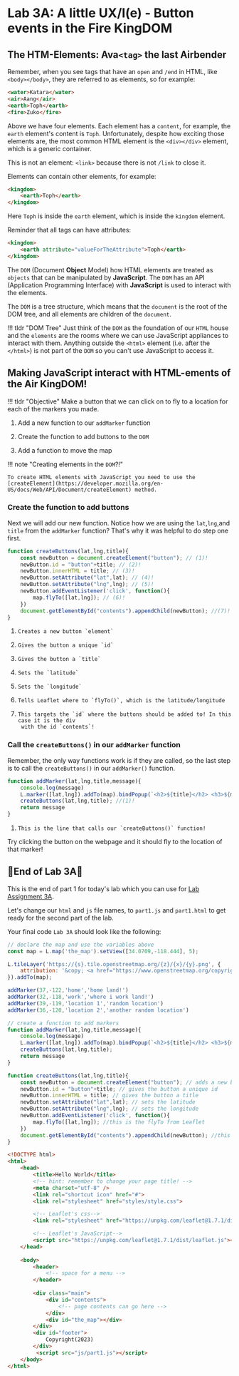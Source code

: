 # Lab 3A: A little UX/I(e) - Button events in the Fire KingDOM

## **The HTM-Elements: Ava`<tag>` the last Airbender**

Remember, when you see tags that have an `open` and `/end` in HTML, like `<body></body>`, they are referred to as elements, so for example:
```html
<water>Katara</water> 
<air>Aang</air> 
<earth>Toph</earth> 
<fire>Zuko</fire>
```
Above we have four elements. Each element has a `content`, for example, the `earth` element's content is `Toph`. Unfortunately, despite how exciting those elements are, the most common HTML element is the `<div></div>` element, which is a generic container.

This is not an element: `<link>` because there is not `/link` to close it.

Elements can contain other elements, for example:
```html
<kingdom>
    <earth>Toph</earth>
</kingdom>
```
Here `Toph` is inside the `earth` element, which is inside the `kingdom` element.

Reminder that all tags can have attributes:

```html
<kingdom>
    <earth attribute="valueForTheAttribute">Toph</earth>
</kingdom>
```

The `DOM` (Document **Object** Model) how HTML elements are treated as `objects` that can be manipulated by **JavaScript**. The `DOM` has an API (Application Programming Interface) with **JavaScript** is used to interact with the elements.

The `DOM` is a tree structure, which means that the `document` is the root of the DOM tree, and all elements are children of the `document`.

!!! tldr "DOM Tree"
    Just think of the `DOM` as the foundation of our `HTML` house and the `elements` are the rooms where we can use JavaScript appliances to interact with them. Anything outside the `<html>` element (i.e. after the `</html>`) is not part of the `DOM` so you can't use JavaScript to access it.

## Making JavaScript interact with HTML-ements of the Air KingDOM!

!!! tldr "Objective"
    Make a button that we can click on to fly to a location for each of the markers you made.

1. Add a new function to our `addMarker` function

2. Create the function to add buttons to the `DOM`

3. Add a function to move the map

!!! note "Creating elements in the `DOM`?!"

    To create HTML elements with JavaScript you need to use the [createElement](https://developer.mozilla.org/en-US/docs/Web/API/Document/createElement) method.
 
### Create the function to add buttons

Next we will add our new function. Notice how we are using the `lat`,`lng`,and `title` from the `addMarker` function? That's why it was helpful to do step one first.

```js title="js/init.js"
function createButtons(lat,lng,title){
    const newButton = document.createElement("button"); // (1)! 
    newButton.id = "button"+title; // (2)! 
    newButton.innerHTML = title; // (3)! 
    newButton.setAttribute("lat",lat); // (4)! 
    newButton.setAttribute("lng",lng); // (5)! 
    newButton.addEventListener('click', function(){
        map.flyTo([lat,lng]); // (6)! 
    })
    document.getElementById("contents").appendChild(newButton); //(7)! 
}
```

1.     Creates a new button `element`
2.     Gives the button a unique `id`
3.     Gives the button a `title`
4.     Sets the `latitude`
5.     Sets the `longitude`
6.     Tells Leaflet where to `flyTo()`, which is the latitude/longitude
7.     This targets the `id` where the buttons should be added to! In this case it is the div  
        with the id `contents`!

### Call the `createButtons()` in our `addMarker` function

Remember, the only way functions work is if they are called, so the last step is to call the `createButtons()` in our `addMarker()` function.

```js title="js/init.js" hl_lines="4"
function addMarker(lat,lng,title,message){
    console.log(message)
    L.marker([lat,lng]).addTo(map).bindPopup(`<h2>${title}</h2> <h3>${message}</h3>`)
    createButtons(lat,lng,title); //(1)!
    return message
}
```

1.     This is the line that calls our `createButtons()` function!

Try clicking the button on the webpage and it should fly to the location of that marker!

## 🛑End of Lab 3A🛑

This is the end of part 1 for today's lab which you can use for [Lab Assignment 3A](../../assignments/week3/lab_assignment.md#requirements-for-part-a).

Let's change our `html` and `js` file names, to `part1.js` and `part1.html` to get ready for the second part of the lab.

Your final code `Lab 3A` should look like the following:

```js title="js/part1.js" linenums="1" hl_lines="17 21-32"
// declare the map and use the variables above
const map = L.map('the_map').setView([34.0709,-118.444], 5);

L.tileLayer('https://{s}.tile.openstreetmap.org/{z}/{x}/{y}.png', {
    attribution: '&copy; <a href="https://www.openstreetmap.org/copyright">OpenStreetMap</a> contributors'
}).addTo(map);

addMarker(37,-122,'home','home land!')
addMarker(32,-118,'work','where i work land!')
addMarker(39,-119,'location 1','random location')
addMarker(36,-120,'location 2','another random location')

// create a function to add markers
function addMarker(lat,lng,title,message){
    console.log(message)
    L.marker([lat,lng]).addTo(map).bindPopup(`<h2>${title}</h2> <h3>${message}</h3>`)
    createButtons(lat,lng,title);
    return message
}

function createButtons(lat,lng,title){
    const newButton = document.createElement("button"); // adds a new button
    newButton.id = "button"+title; // gives the button a unique id
    newButton.innerHTML = title; // gives the button a title
    newButton.setAttribute("lat",lat); // sets the latitude 
    newButton.setAttribute("lng",lng); // sets the longitude 
    newButton.addEventListener('click', function(){
        map.flyTo([lat,lng]); //this is the flyTo from Leaflet
    })
    document.getElementById("contents").appendChild(newButton); //this adds the button to our page.
}
```

```html title="part1.html" linenums="1" hl_lines="31"
<!DOCTYPE html>
<html>
    <head>
        <title>Hello World</title>
        <!-- hint: remember to change your page title! -->
        <meta charset="utf-8" />
        <link rel="shortcut icon" href="#">
        <link rel="stylesheet" href="styles/style.css">

        <!-- Leaflet's css-->
        <link rel="stylesheet" href="https://unpkg.com/leaflet@1.7.1/dist/leaflet.css" />

        <!-- Leaflet's JavaScript-->
        <script src="https://unpkg.com/leaflet@1.7.1/dist/leaflet.js"></script>
    </head>
    
    <body>
        <header>
            <!-- space for a menu -->
        </header>
        
        <div class="main">
            <div id="contents">
                <!-- page contents can go here -->
            </div>
            <div id="the_map"></div>
        </div>
        <div id="footer">
            Copyright(2023)
        </div>
         <script src="js/part1.js"></script>
    </body>
</html>
```
